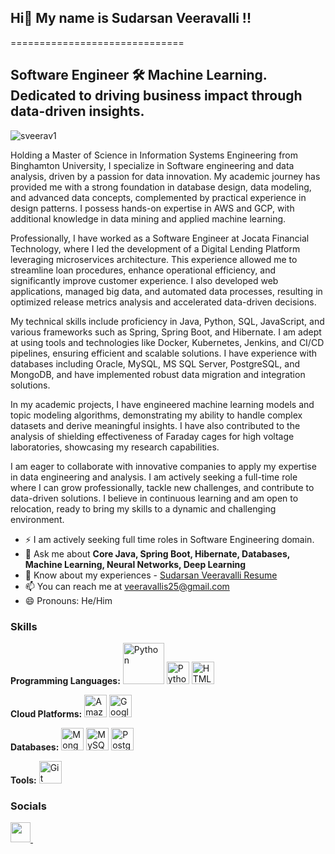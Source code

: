 ## Hi👋 My name is Sudarsan Veeravalli !!
==============================

Software Engineer 🛠️
Machine Learning. Dedicated to driving business impact through data-driven insights.
---------------
<p align="left"> <img src="https://komarev.com/ghpvc/?username=sarutlaa&label=Profile%20views&color=0e75b6&style=flat" alt="sveerav1" /> </p>
Holding a Master of Science in Information Systems Engineering from Binghamton University, I specialize in Software engineering and data analysis, driven by a passion for data innovation. My academic journey has provided me with a strong foundation in database design, data modeling, and advanced data concepts, complemented by practical experience in design patterns. I possess hands-on expertise in AWS and GCP, with additional knowledge in data mining and applied machine learning.


Professionally, I have worked as a Software Engineer at Jocata Financial Technology, where I led the development of a Digital Lending Platform leveraging microservices architecture. This experience allowed me to streamline loan procedures, enhance operational efficiency, and significantly improve customer experience. I also developed web applications, managed big data, and automated data processes, resulting in optimized release metrics analysis and accelerated data-driven decisions.

My technical skills include proficiency in Java, Python, SQL, JavaScript, and various frameworks such as Spring, Spring Boot, and Hibernate. I am adept at using tools and technologies like Docker, Kubernetes, Jenkins, and CI/CD pipelines, ensuring efficient and scalable solutions. I have experience with databases including Oracle, MySQL, MS SQL Server, PostgreSQL, and MongoDB, and have implemented robust data migration and integration solutions.

In my academic projects, I have engineered machine learning models and topic modeling algorithms, demonstrating my ability to handle complex datasets and derive meaningful insights. I have also contributed to the analysis of shielding effectiveness of Faraday cages for high voltage laboratories, showcasing my research capabilities.

I am eager to collaborate with innovative companies to apply my expertise in data engineering and analysis. I am actively seeking a full-time role where I can grow professionally, tackle new challenges, and contribute to data-driven solutions. I believe in continuous learning and am open to relocation, ready to bring my skills to a dynamic and challenging environment.

<!--
- 🔭 I’m currently working on ...
- 🌱 I’m currently learning ...
- 👯 I’m looking to collaborate on ...
- 🤔 I’m looking for help with ...
-->
- ⚡ I am actively seeking full time roles in Software Engineering domain.
- 💬 Ask me about **Core Java, Spring Boot, Hibernate, Databases, Machine Learning, Neural Networks, Deep Learning**
- 📄 Know about my experiences - [Sudarsan Veeravalli Resume](https://drive.google.com/file/d/1HbGaawKPkcnNUC4-qm-4alv1UKJj3oyp/view?usp=sharing) 
- 📫 You can reach me at [veeravallis25@gmail.com](mailto:veeravallis25@gmail.com )
- 😄 Pronouns: He/Him



### Skills

<!-- Programming Languages Section -->
<p align="left">
  <strong>Programming Languages:</strong>
  <a href="https://www.java.com/" target="_blank" rel="noreferrer"><img src="https://imgs.search.brave.com/RW1N_qlgFNGNvBCW4GF-b4yhJZilZIw-HumxbxtZF1A/rs:fit:500:0:0:0/g:ce/aHR0cHM6Ly93d3cu/bG9nby53aW5lL2Ev/bG9nby9KYXZhXyhw/cm9ncmFtbWluZ19s/YW5ndWFnZSkvSmF2/YV8ocHJvZ3JhbW1p/bmdfbGFuZ3VhZ2Up/LUxvZ28ud2luZS5z/dmc" width="66" height="66" alt="Python" /></a>
  <a href="https://www.python.org/" target="_blank" rel="noreferrer"><img src="https://raw.githubusercontent.com/danielcranney/readme-generator/main/public/icons/skills/python-colored.svg" width="36" height="36" alt="Python" /></a>
  <a href="https://developer.mozilla.org/en-US/docs/Glossary/HTML5" target="_blank" rel="noreferrer"><img src="https://raw.githubusercontent.com/danielcranney/readme-generator/main/public/icons/skills/html5-colored.svg" width="36" height="36" alt="HTML5" /></a>
</p>

<!-- Cloud Platforms Section -->
<p align="left">
  <strong>Cloud Platforms:</strong>
  <a href="https://aws.amazon.com" target="_blank" rel="noreferrer"><img src="https://raw.githubusercontent.com/danielcranney/readme-generator/main/public/icons/skills/aws-colored.svg" width="36" height="36" alt="Amazon Web Services" /></a>
  <a href="https://cloud.google.com/" target="_blank" rel="noreferrer"><img src="https://raw.githubusercontent.com/danielcranney/readme-generator/main/public/icons/skills/googlecloud-colored.svg" width="36" height="36" alt="Google Cloud" /></a>
</p>

<!-- Databases Section -->
<p align="left">
  <strong>Databases:</strong>
  <a href="https://www.mongodb.com/" target="_blank" rel="noreferrer"><img src="https://raw.githubusercontent.com/danielcranney/readme-generator/main/public/icons/skills/mongodb-colored.svg" width="36" height="36" alt="MongoDB" /></a>
  <a href="https://www.mysql.com/" target="_blank" rel="noreferrer"><img src="https://raw.githubusercontent.com/danielcranney/readme-generator/main/public/icons/skills/mysql-colored.svg" width="36" height="36" alt="MySQL" /></a>
  <a href="https://www.postgresql.org/" target="_blank" rel="noreferrer"><img src="https://raw.githubusercontent.com/danielcranney/readme-generator/main/public/icons/skills/postgresql-colored.svg" width="36" height="36" alt="PostgreSQL" /></a>
</p>

<!-- Tools Section -->
<p align="left">
  <strong>Tools:</strong>
  <a href="https://git-scm.com/" target="_blank" rel="noreferrer"><img src="https://raw.githubusercontent.com/danielcranney/readme-generator/main/public/icons/skills/git-colored.svg" width="36" height="36" alt="Git" /></a>
</p>


### Socials

<p align="left">  <a href="https://www.github.com/sveerav1" target="_blank" rel="noreferrer"> <picture> <source media="(prefers-color-scheme: dark)" srcset="https://raw.githubusercontent.com/danielcranney/readme-generator/main/public/icons/socials/github-dark.svg" /> <source media="(prefers-color-scheme: light)" srcset="https://raw.githubusercontent.com/danielcranney/readme-generator/main/public/icons/socials/github.svg" /> <img src="https://raw.githubusercontent.com/danielcranney/readme-generator/main/public/icons/socials/github.svg" width="32" height="32" /> </picture> </a> <a href="https://www.linkedin.com/in/sudarsan-veeravalli" target="_blank" rel="noreferrer"> <picture> <source media="(prefers-color-scheme: dark)" srcset="https://raw.githubusercontent.com/danielcranney/readme-generator/main/public/icons/socials/linkedin-dark.svg" /> <source media="(prefers-color-scheme: light)" srcset="https://raw.githubusercontent.com/danielcranney/readme-generator/main/public/icons/socials/linkedin.svg" /> <img 
